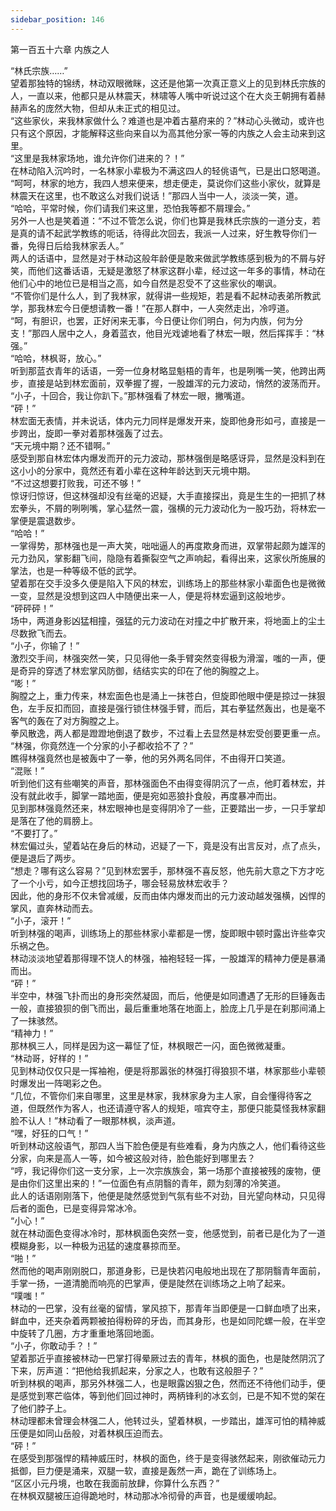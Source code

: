 ```yaml
---
sidebar_position: 146
---
```

 第一百五十六章 内族之人


“林氏宗族……”  
望着那独特的锦绣，林动双眼微眯，这还是他第一次真正意义上的见到林氏宗族的人，一直以来，他都只是从林震天，林啸等人嘴中听说过这个在大炎王朝拥有着赫赫声名的庞然大物，但却从未正式的相见过。  
“这些家伙，来我林家做什么？难道也是冲着古墓府来的？”林动心头微动，或许也只有这个原因，才能解释这些向来自以为高其他分家一等的内族之人会主动来到这里。  
“这里是我林家场地，谁允许你们进来的？！”  
在林动陷入沉吟时，一名林家小辈极为不满这四人的轻佻语气，已是出口怒喝道。  
“呵呵，林家的地方，我四人想来便来，想走便走，莫说你们这些小家伙，就算是林震天在这里，也不敢这么对我们说话！”那四人当中一人，淡淡一笑，道。  
“哈哈，平常时候，你们请我们来这里，恐怕我等都不屑理会。”  
另外一人也是笑着道：“不过不管怎么说，你们也算是我林氏宗族的一道分支，若是真的请不起武学教练的呃话，待得此次回去，我派一人过来，好生教导你们一番，免得日后给我林家丢人。”  
两人的话语中，显然是对于林动这般年龄便是敢来做武学教练感到极为的不屑与好笑，而他们这番话语，无疑是激怒了林家这群小辈，经过这一年多的事情，林动在他们心中的地位已是相当之高，如今自然是忍受不了这些家伙的嘲讽。  
“不管你们是什么人，到了我林家，就得讲一些规矩，若是看不起林动表弟所教武学，那我林宏今日便想请教一番！”在那人群中，一人突然走出，冷哼道。  
“呵，有胆识，也罢，正好闲来无事，今日便让你们明白，何为内族，何为分支！”那四人居中之人，身着蓝衣，他目光戏谑地看了林宏一眼，然后挥挥手：“林强。”  
“哈哈，林枫哥，放心。”  
听到那蓝衣青年的话语，一旁一位身材略显魁梧的青年，也是咧嘴一笑，他跨出两步，直接是站到林宏面前，双拳握了握，一股雄浑的元力波动，悄然的波荡而开。  
“小子，十回合，我让你趴下。”那林强看了林宏一眼，撇嘴道。  
“砰！”  
林宏面无表情，并未说话，体内元力同样是爆发开来，旋即他身形如弓，直接是一步跨出，旋即一拳对着那林强轰了过去。  
“天元境中期？还不错啊。”  
感受到那自林宏体内爆发而开的元力波动，那林强倒是略感讶异，显然是没料到在这小小的分家中，竟然还有着小辈在这种年龄达到天元境中期。  
“不过这想要打败我，可还不够！”  
惊讶归惊讶，但这林强却没有丝毫的迟疑，大手直接探出，竟是生生的一把抓了林宏拳头，不屑的咧咧嘴，掌心猛然一震，强横的元力波动化为一股巧劲，将林宏一掌便是震退数步。  
“哈哈！”  
一掌得势，那林强也是一声大笑，咄咄逼人的再度欺身而进，双掌带起颇为雄浑的元力劲风，掌影翻飞间，隐隐有着撕裂空气之声响起，看得出来，这家伙所施展的掌法，也是一种等级不低的武学。  
望着那在交手没多久便是陷入下风的林宏，训练场上的那些林家小辈面色也是微微一变，显然是没想到这四人中随便出来一人，便是将林宏逼到这般地步。  
“砰砰砰！”  
场中，两道身影凶猛相撞，强猛的元力波动在对撞之中扩散开来，将地面上的尘土尽数掀飞而去。  
“小子，你输了！”  
激烈交手间，林强突然一笑，只见得他一条手臂突然变得极为滑溜，嗤的一声，便是奇异的穿透了林宏掌风防御，结结实实的印在了他的胸膛之上。  
“嘭！”  
胸膛之上，重力传来，林宏面色也是涌上一抹苍白，但旋即他眼中便是掠过一抹狠色，左手反扣而回，直接是强行锁住林强手臂，而后，其右拳猛然轰出，也是毫不客气的轰在了对方胸膛之上。  
拳风散逸，两人都是蹬蹬地倒退了数步，不过看上去显然是林宏受创要更重一点。  
“林强，你竟然连一个分家的小子都收拾不了？”  
瞧得林强竟然也是被轰中了一拳，他的另外两名同伴，不由得开口笑道。  
“混账！”  
听到他们这有些嘲笑的声音，那林强面色不由得变得阴沉了一点，他盯着林宏，并没有就此收手，脚掌一踏地面，便是宛如恶狼扑食般，再度暴冲而出。  
见到那林强竟然还来，林宏眼神也是变得阴冷了一些，正要踏出一步，一只手掌却是落在了他的肩膀上。  
“不要打了。”  
林宏偏过头，望着站在身后的林动，迟疑了一下，竟是没有出言反对，点了点头，便是退后了两步。  
“想走？哪有这么容易？”见到林宏罢手，那林强不喜反怒，他先前大意之下方才吃了一个小亏，如今正想找回场子，哪会轻易放林宏收手？  
因此，他的身形不仅未曾减缓，反而由体内爆发而出的元力波动越发强横，凶悍的掌风，直奔林动而去。  
“小子，滚开！”  
听到林强的喝声，训练场上的那些林家小辈都是一愣，旋即眼中顿时露出许些幸灾乐祸之色。  
林动淡淡地望着那得理不饶人的林强，袖袍轻轻一挥，一股雄浑的精神力便是暴涌而出。  
“砰！”  
半空中，林强飞扑而出的身形突然凝固，而后，他便是如同遭遇了无形的巨锤轰击一般，直接狼狈的倒飞而出，最后重重地落在地面上，脸庞上几乎是在刹那间涌上了一抹骇然。  
“精神力！”  
那林枫三人，同样是因为这一幕怔了怔，林枫眼芒一闪，面色微微凝重。  
“林动哥，好样的！”  
见到林动仅仅只是一挥袖袍，便是将那嚣张的林强打得狼狈不堪，林家那些小辈顿时爆发出一阵喝彩之色。  
“几位，不管你们来自哪里，这里是林家，我林家身为主人家，自会懂得待客之道，但既然作为客人，也还请遵守客人的规矩，喧宾夺主，那便只能莫怪我林家翻脸不认人！”林动看了一眼那林枫，淡声道。  
“嘿，好狂的口气！”  
听到林动这般语气，那四人当下脸色便是有些难看，身为内族之人，他们看待这些分家，向来是高人一等，如今被这般对待，脸色能好到哪里去？  
“哼，我记得你们这一支分家，上一次宗族族会，第一场那个直接被残的废物，便是由你们这里出来的！”一位面色有点阴翳的青年，颇为刻薄的冷笑道。  
此人的话语刚刚落下，他便是陡然感觉到气氛有些不对劲，目光望向林动，只见得后者的面色，已是变得异常冰冷。  
“小心！”  
就在林动面色变得冰冷时，那林枫面色突然一变，他感觉到，前者已是化为了一道模糊身影，以一种极为迅猛的速度暴掠而至。  
“啪！”  
然而他的喝声刚刚脱口，那道身影，已是快若闪电般地出现在了那阴翳青年面前，手掌一扬，一道清脆而响亮的巴掌声，便是陡然在训练场之上响了起来。  
“噗嗤！”  
林动的一巴掌，没有丝毫的留情，掌风掠下，那青年当即便是一口鲜血喷了出来，鲜血中，还夹杂着两颗被拍得粉碎的牙齿，而其身形，也是如同陀螺一般，在半空中旋转了几圈，方才重重地落回地面。  
“小子，你敢动手？！”  
望着那近乎直接被林动一巴掌打得晕厥过去的青年，林枫的面色，也是陡然阴沉了下来，厉声道：“把他给我抓起来，分家之人，也敢有这般胆子？”  
听到林枫的喝声，那另外林强二人，也是眼露凶狠之色，然而还不待他们动手，便是感觉到寒芒临体，等到他们回过神时，两柄锋利的冰玄剑，已是不知不觉的架在了他们脖子上。  
林动理都未曾理会林强二人，他转过头，望着林枫，一步踏出，雄浑可怕的精神威压便是如同山岳般，对着林枫压迫而去。  
“砰！”  
在感受到那强悍的精神威压时，林枫的面色，终于是变得骇然起来，刚欲催动元力抵御，巨力便是涌来，双腿一软，直接是轰然一声，跪在了训练场上。  
“区区小元丹境，也敢在我面前放肆，你算什么东西？”  
在林枫双腿被压迫得跪地时，林动那冰冷彻骨的声音，也是缓缓响起。  
  
  
